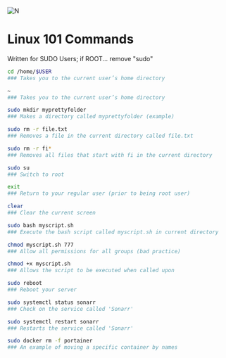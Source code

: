 ![N](https://preview.ibb.co/gdXE0m/Snip20171029_22.png)

# Linux 101 Commands
Written for SUDO Users; if ROOT... remove "sudo"

```sh
cd /home/$USER
### Takes you to the current user’s home directory
```

```sh
~ 
### Takes you to the current user’s home directory
```

```sh
sudo mkdir myprettyfolder
### Makes a directory called myprettyfolder (example)
```

```sh
sudo rm -r file.txt 
### Removes a file in the current directory called file.txt
```

```sh
sudo rm -r fi*
### Removes all files that start with fi in the current directory
```

```sh
sudo su
### Switch to root
```

```sh
exit
### Return to your regular user (prior to being root user)
```

```sh
clear
### Clear the current screen
```

```sh
sudo bash myscript.sh
### Execute the bash script called myscript.sh in current directory
```

```sh
chmod myscript.sh 777
### Allow all permissions for all groups (bad practice)
```

```sh
chmod +x myscript.sh
### Allows the script to be executed when called upon
```

```sh
sudo reboot
### Reboot your server
```

```sh
sudo systemctl status sonarr
### Check on the service called 'Sonarr'
```

```sh
sudo systemctl restart sonarr
### Restarts the service called 'Sonarr'
```

```sh
sudo docker rm -f portainer
### An example of moving a specific container by names
```
